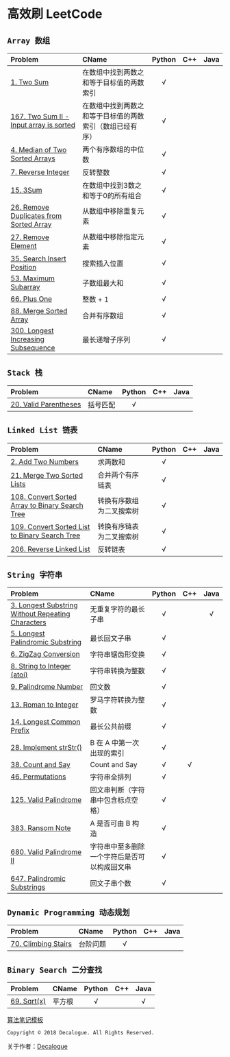 # 高效刷 LeetCode

## `Array 数组`

Problem | CName | Python | C++ | Java
:------- | :----- | :----: | :----: | :----:
[1. Two Sum](https://github.com/Decalogue/AlgorithmMap/blob/master/leetcode/1.md) | 在数组中找到两数之和等于目标值的两数索引 | √ | |
[167. Two Sum II - Input array is sorted](https://github.com/Decalogue/AlgorithmMap/blob/master/leetcode/167.md) |  在数组中找到两数之和等于目标值的两数索引（数组已经有序） | √ | |
[4. Median of Two Sorted Arrays](https://github.com/Decalogue/AlgorithmMap/blob/master/leetcode/4.md) | 两个有序数组的中位数 | √ | |
[7. Reverse Integer](https://github.com/Decalogue/AlgorithmMap/blob/master/leetcode/7.md) | 反转整数 | √ | |
[15. 3Sum](https://github.com/Decalogue/AlgorithmMap/blob/master/leetcode/15.md) | 在数组中找到3数之和等于0的所有组合 | √ | |
[26. Remove Duplicates from Sorted Array](https://github.com/Decalogue/AlgorithmMap/blob/master/leetcode/26.md) | 从数组中移除重复元素 | √ | |
[27. Remove Element](https://github.com/Decalogue/AlgorithmMap/blob/master/leetcode/27.md) | 从数组中移除指定元素 | √ | |
[35. Search Insert Position](https://github.com/Decalogue/AlgorithmMap/blob/master/leetcode/35.md) | 搜索插入位置 | √ | |
[53. Maximum Subarray](https://github.com/Decalogue/AlgorithmMap/blob/master/leetcode/53.md) | 子数组最大和 | √ | |
[66. Plus One](https://github.com/Decalogue/AlgorithmMap/blob/master/leetcode/66.md) | 整数 + 1 | √ | |
[88. Merge Sorted Array](https://github.com/Decalogue/AlgorithmMap/blob/master/leetcode/88.md) | 合并有序数组 | √ | |
[300. Longest Increasing Subsequence](https://github.com/Decalogue/AlgorithmMap/blob/master/leetcode/300.md) | 最长递增子序列 | √ | |

## `Stack 栈`

Problem | CName | Python | C++ | Java
:------- | :----- | :----: | :----: | :----:
[20. Valid Parentheses](https://github.com/Decalogue/AlgorithmMap/blob/master/leetcode/20.md) | 括号匹配 | √ | |

## `Linked List 链表`

Problem | CName | Python | C++ | Java
:------- | :----- | :----: | :----: | :----:
[2. Add Two Numbers](https://github.com/Decalogue/AlgorithmMap/blob/master/leetcode/2.md) | 求两数和 | √ | |
[21. Merge Two Sorted Lists](https://github.com/Decalogue/AlgorithmMap/blob/master/leetcode/21.md) | 合并两个有序链表 | √ | |
[108. Convert Sorted Array to Binary Search Tree](https://github.com/Decalogue/AlgorithmMap/blob/master/leetcode/108.md) | 转换有序数组为二叉搜索树 | √ | |
[109. Convert Sorted List to Binary Search Tree](https://github.com/Decalogue/AlgorithmMap/blob/master/leetcode/109.md) | 转换有序链表为二叉搜索树 | √ | |
[206. Reverse Linked List](https://github.com/Decalogue/AlgorithmMap/blob/master/leetcode/206.md) | 反转链表 | √ | |

## `String 字符串`

Problem | CName | Python | C++ | Java
:------- | :----- | :----: | :----: | :----:
[3. Longest Substring Without Repeating Characters](https://github.com/Decalogue/AlgorithmMap/blob/master/leetcode/3.md) | 无重复字符的最长子串 | √ | | √
[5. Longest Palindromic Substring](https://github.com/Decalogue/AlgorithmMap/blob/master/leetcode/5.md) | 最长回文子串 | √ | |
[6. ZigZag Conversion](https://github.com/Decalogue/AlgorithmMap/blob/master/leetcode/6.md) | 字符串锯齿形变换 | √ | |
[8. String to Integer (atoi)](https://github.com/Decalogue/AlgorithmMap/blob/master/leetcode/8.md) | 字符串转换为整数 | √ | |
[9. Palindrome Number](https://github.com/Decalogue/AlgorithmMap/blob/master/leetcode/9.md) | 回文数 | √ | |
[13. Roman to Integer](https://github.com/Decalogue/AlgorithmMap/blob/master/leetcode/13.md) | 罗马字符转换为整数 | √ | |
[14. Longest Common Prefix](https://github.com/Decalogue/AlgorithmMap/blob/master/leetcode/14.md) | 最长公共前缀 | √ | |
[28. Implement strStr()](https://github.com/Decalogue/AlgorithmMap/blob/master/leetcode/28.md) | B 在 A 中第一次出现的索引 | √ | |
[38. Count and Say](https://github.com/Decalogue/AlgorithmMap/blob/master/leetcode/28.md) | Count and Say | √ | √ |
[46. Permutations](https://github.com/Decalogue/AlgorithmMap/blob/master/leetcode/38.md) | 字符串全排列 | √ | |
[125. Valid Palindrome](https://github.com/Decalogue/AlgorithmMap/blob/master/leetcode/125.md) | 回文串判断（字符串中包含标点空格） | √ | |
[383. Ransom Note](https://github.com/Decalogue/AlgorithmMap/blob/master/leetcode/383.md) | A 是否可由 B 构造 | √ | |
[680. Valid Palindrome II](https://github.com/Decalogue/AlgorithmMap/blob/master/leetcode/680.md) | 字符串中至多删除一个字符后是否可以构成回文串 | √ | |
[647. Palindromic Substrings](https://github.com/Decalogue/AlgorithmMap/blob/master/leetcode/647.md) | 回文子串个数 | √ | |

## `Dynamic Programming 动态规划`

Problem | CName | Python | C++ | Java
:------- | :----- | :----: | :----: | :----:
[70. Climbing Stairs](https://github.com/Decalogue/AlgorithmMap/blob/master/leetcode/70.md) | 台阶问题 | √ | |

## `Binary Search 二分查找`

Problem | CName | Python | C++ | Java
:------- | :----- | :----: | :----: | :----:
[69. Sqrt(x)](https://github.com/Decalogue/AlgorithmMap/blob/master/leetcode/69.md) | 平方根 | √ | | √

[算法笔记模板](https://github.com/Decalogue/AlgorithmMap/blob/master/leetcode/template.md)


`Copyright © 2018 Decalogue. All Rights Reserved.`

关于作者：[Decalogue](https://www.decalogue.cn)
